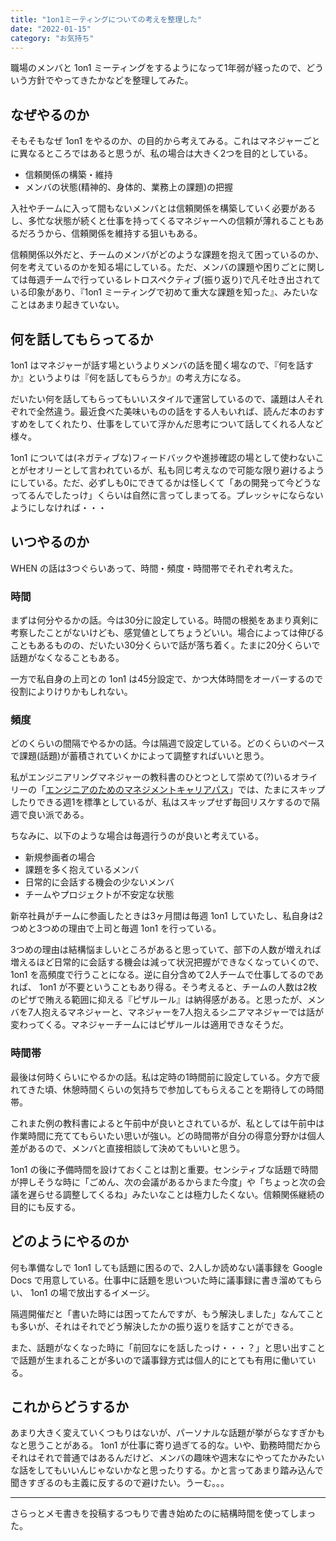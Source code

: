 ```yaml
---
title: "1on1ミーティングについての考えを整理した"
date: "2022-01-15"
category: "お気持ち"
---
```


職場のメンバと 1on1 ミーティングをするようになって1年弱が経ったので、どういう方針でやってきたかなどを整理してみた。

## なぜやるのか
そもそもなぜ 1on1 をやるのか、の目的から考えてみる。これはマネジャーごとに異なるところではあると思うが、私の場合は大きく2つを目的としている。

- 信頼関係の構築・維持
- メンバの状態(精神的、身体的、業務上の課題)の把握

入社やチームに入って間もないメンバとは信頼関係を構築していく必要があるし、多忙な状態が続くと仕事を持ってくるマネジャーへの信頼が薄れることもあるだろうから、信頼関係を維持する狙いもある。

信頼関係以外だと、チームのメンバがどのような課題を抱えて困っているのか、何を考えているのかを知る場にしている。ただ、メンバの課題や困りごとに関しては毎週チームで行っているレトロスペクティブ(振り返り)で凡そ吐き出されている印象があり、『1on1 ミーティングで初めて重大な課題を知った』、みたいなことはあまり起きていない。

## 何を話してもらってるか
1on1 はマネジャーが話す場というよりメンバの話を聞く場なので、『何を話すか』というよりは『何を話してもらうか』の考え方になる。

だいたい何を話してもらってもいいスタイルで運営しているので、議題は人それぞれで全然違う。最近食べた美味いものの話をする人もいれば、読んだ本のおすすめをしてくれたり、仕事をしていて浮かんだ思考について話してくれる人など様々。

1on1 については(ネガティブな)フィードバックや進捗確認の場として使わないことがセオリーとして言われているが、私も同じ考えなので可能な限り避けるようにしている。ただ、必ずしも0にできてるかは怪しくて「あの開発って今どうなってるんでしたっけ」くらいは自然に言ってしまってる。プレッシャにならないようにしなければ・・・

## いつやるのか
WHEN の話は3つぐらいあって、時間・頻度・時間帯でそれぞれ考えた。

### 時間
まずは何分やるかの話。今は30分に設定している。時間の根拠をあまり真剣に考察したことがないけども、感覚値としてちょうどいい。場合によっては伸びることもあるものの、だいたい30分くらいで話が落ち着く。たまに20分くらいで話題がなくなることもある。

一方で私自身の上司との 1on1 は45分設定で、かつ大体時間をオーバーするので役割によりけりかもしれない。

### 頻度
どのくらいの間隔でやるかの話。今は隔週で設定している。どのくらいのペースで課題(話題)が蓄積されていくかによって調整すればいいと思う。

私がエンジニアリングマネジャーの教科書のひとつとして崇めて(?)いるオライリーの「[エンジニアのためのマネジメントキャリアパス](https://www.oreilly.co.jp/books/9784873118482/)」では、たまにスキップしたりできる週1を標準としているが、私はスキップせず毎回リスケするので隔週で良い派である。

ちなみに、以下のような場合は毎週行うのが良いと考えている。

- 新規参画者の場合
- 課題を多く抱えているメンバ
- 日常的に会話する機会の少ないメンバ
- チームやプロジェクトが不安定な状態

新卒社員がチームに参画したときは3ヶ月間は毎週 1on1 していたし、私自身は2つめと3つめの理由で上司と毎週 1on1 を行っている。

3つめの理由は結構悩ましいところがあると思っていて、部下の人数が増えれば増えるほど日常的に会話する機会は減って状況把握ができなくなっていくので、 1on1 を高頻度で行うことになる。逆に自分含めて2人チームで仕事してるのであれば、 1on1 が不要ということもあり得る。そう考えると、チームの人数は2枚のピザで賄える範囲に抑える『ピザルール』は納得感がある。と思ったが、メンバを7人抱えるマネジャーと、マネジャーを7人抱えるシニアマネジャーでは話が変わってくる。マネジャーチームにはピザルールは適用できなそうだ。

### 時間帯
最後は何時くらいにやるかの話。私は定時の1時間前に設定している。夕方で疲れてきた頃、休憩時間くらいの気持ちで参加してもらえることを期待しての時間帯。

これまた例の教科書によると午前中が良いとされているが、私としては午前中は作業時間に充ててもらいたい思いが強い。どの時間帯が自分の得意分野かは個人差があるので、メンバと直接相談して決めてもいいと思う。

1on1 の後に予備時間を設けておくことは割と重要。センシティブな話題で時間が押しそうな時に「ごめん、次の会議があるからまた今度」や「ちょっと次の会議を遅らせる調整してくるね」みたいなことは極力したくない。信頼関係継続の目的にも反する。

## どのようにやるのか
何も準備なしで 1on1 しても話題に困るので、2人しか読めない議事録を Google Docs で用意している。仕事中に話題を思いついた時に議事録に書き溜めてもらい、 1on1 の場で放出するイメージ。

隔週開催だと「書いた時には困ってたんですが、もう解決しました」なんてことも多いが、それはそれでどう解決したかの振り返りを話すことができる。

また、話題がなくなった時に「前回なにを話したっけ・・・？」と思い出すことで話題が生まれることが多いので議事録方式は個人的にとても有用に働いている。

## これからどうするか
あまり大きく変えていくつもりはないが、パーソナルな話題が挙がらなすぎかもなと思うことがある。 1on1 が仕事に寄り過ぎてる的な。いや、勤務時間だからそれはそれで普通ではあるんだけど、メンバの趣味や週末なにやってたかみたいな話をしてもいいんじゃないかなと思ったりする。かと言ってあまり踏み込んで聞きすぎるのも主義に反するので避けたい。うーむ。。。

---
さらっとメモ書きを投稿するつもりで書き始めたのに結構時間を使ってしまった。
